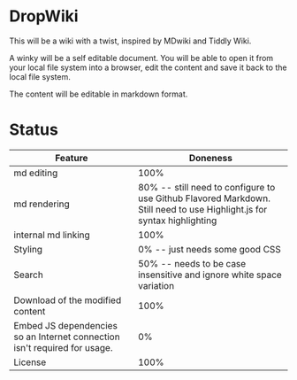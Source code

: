 DropWiki
========

This will be a wiki with a twist, inspired by MDwiki and Tiddly Wiki.

A winky will be a self editable document. You will be able to open it from your local file system into a browser, edit the content and save it back to the local file system.

The content will be editable in markdown format.

Status
======

| Feature | Doneness |
| ------- | -------- |
| md editing | 100% |
| md rendering | 80% -- still need to configure to use Github Flavored Markdown. Still need to use Highlight.js for syntax highlighting |
| internal md linking | 100% |
| Styling | 0% -- just needs some good CSS |
| Search | 50% -- needs to be case insensitive and ignore white space variation |
| Download of the modified content | 100% |
| Embed JS dependencies so an Internet connection isn't required for usage. | 0% |
| License | 100% |
